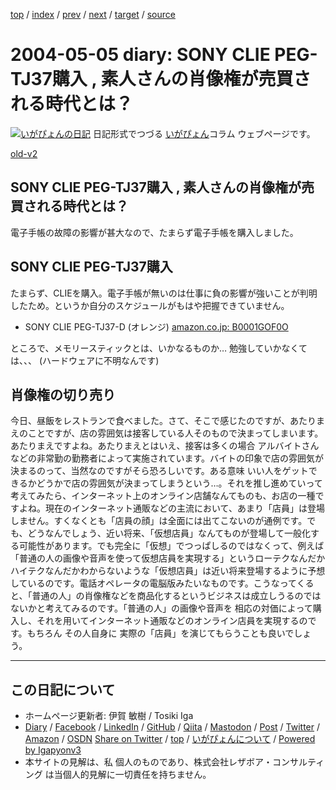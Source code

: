 [top](../index.html) 
 / [index](index.html) 
 / [prev](ig040504.html) 
 / [next](ig040506.html) 
 / [target](https://www.igapyon.jp/igapyon/diary/2004/ig040505.html) 
 / [source](https://github.com/igapyon/diary/blob/master/2004/ig040505.src.md) 

2004-05-05 diary: SONY CLIE PEG-TJ37購入 , 素人さんの肖像権が売買される時代とは？
=====================================================================================================
[![いがぴょんの日記](https://www.igapyon.jp/igapyon/diary/images/iga202308_256.jpg "いがぴょん")](https://www.igapyon.jp/igapyon/diary/memo/memoigapyon.html) 日記形式でつづる [いがぴょん](https://www.igapyon.jp/igapyon/diary/memo/memoigapyon.html)コラム ウェブページです。

[old-v2](ig040505-orig.html)

## SONY CLIE PEG-TJ37購入 , 素人さんの肖像権が売買される時代とは？

電子手帳の故障の影響が甚大なので、たまらず電子手帳を購入しました。


## SONY CLIE PEG-TJ37購入

たまらず、CLIEを購入。電子手帳が無いのは仕事に負の影響が強いことが判明したため。というか自分のスケジュールがもはや把握できていません。

* SONY CLIE PEG-TJ37-D (オレンジ)
  [amazon.co.jp: B0001GOF0O](http://www.amazon.co.jp/exec/obidos/ASIN/B0001GOF0O/igapyondiary-22)

ところで、メモリースティックとは、いかなるものか… 勉強していかなくては、、、
(ハードウェアに不明なんです)

## 肖像権の切り売り

今日、昼飯をレストランで食べました。さて、そこで感じたのですが、あたりまえのことですが、店の雰囲気は接客している人そのもので決まってしまいます。あたりまえですよね。あたりまえとはいえ、接客は多くの場合 アルバイトさんなどの非常勤の勤務者によって実施されています。バイトの印象で店の雰囲気が決まるのって、当然なのですがそら恐ろしいです。ある意味 いい人をゲットできるかどうかで店の雰囲気が決まってしまうという…。それを推し進めていって考えてみたら、インターネット上のオンライン店舗なんてものも、お店の一種ですよね。現在のインターネット通販などの主流において、あまり「店員」は登場しません。すくなくとも「店員の顔」は全面には出てこないのが通例です。でも、どうなんでしょう、近い将来、「仮想店員」なんてものが登場して一般化する可能性があります。でも完全に「仮想」でつっぱしるのではなくって、例えば「普通の人の画像や音声を使って仮想店員を実現する」というローテクなんだかハイテクなんだかわからないような「仮想店員」は近い将来登場するように予想しているのです。電話オペレータの電脳版みたいなものです。こうなってくると、「普通の人」の肖像権などを商品化するというビジネスは成立しうるのではないかと考えてみるのです。「普通の人」の画像や音声を 相応の対価によって購入し、それを用いてインターネット通販などのオンライン店員を実現するのです。もちろん その人自身に 実際の「店員」を演じてもらうことも良いでしょう。


----------------------------------------------------------------------------------------------------

## この日記について

* ホームページ更新者: 伊賀 敏樹 / Tosiki Iga
* [Diary](https://www.igapyon.jp/igapyon/diary/) / [Facebook](https://www.facebook.com/igapyon) / [LinkedIn](https://www.linkedin.com/in/toshikiiga) / [GitHub](https://github.com/igapyon) / [Qiita](https://qiita.com/igapyon) / [Mastodon](https://social.vivaldi.net/@igapyon) / [Post](https://post.news/igapyon) / [Twitter](https://twitter.com/ToshikiIga) / [Amazon](https://www.amazon.co.jp/%E4%BC%8A%E8%B3%80-%E6%95%8F%E6%A8%B9/e/B004LTQWCQ) / [OSDN](https://ja.osdn.net/users/iga/)
[Share on Twitter](https://twitter.com/intent/tweet?hashtags=igapyon%2Cdiary%2C%E3%81%84%E3%81%8C%E3%81%B4%E3%82%87%E3%82%93&text=SONY+CLIE+PEG-TJ37%E8%B3%BC%E5%85%A5+%2C+%E7%B4%A0%E4%BA%BA%E3%81%95%E3%82%93%E3%81%AE%E8%82%96%E5%83%8F%E6%A8%A9%E3%81%8C%E5%A3%B2%E8%B2%B7%E3%81%95%E3%82%8C%E3%82%8B%E6%99%82%E4%BB%A3%E3%81%A8%E3%81%AF%EF%BC%9F&url=https%3A%2F%2Fwww.igapyon.jp%2Figapyon%2Fdiary%2F2004%2Fig040505.html) / [top](../index.html) / [いがぴょんについて](https://www.igapyon.jp/igapyon/diary/memo/memoigapyon.html) / [Powered by Igapyonv3](https://github.com/igapyon/igapyonv3)
* 本サイトの見解は、私 個人のものであり、株式会社レザボア・コンサルティング は当個人的見解に一切責任を持ちません。 
